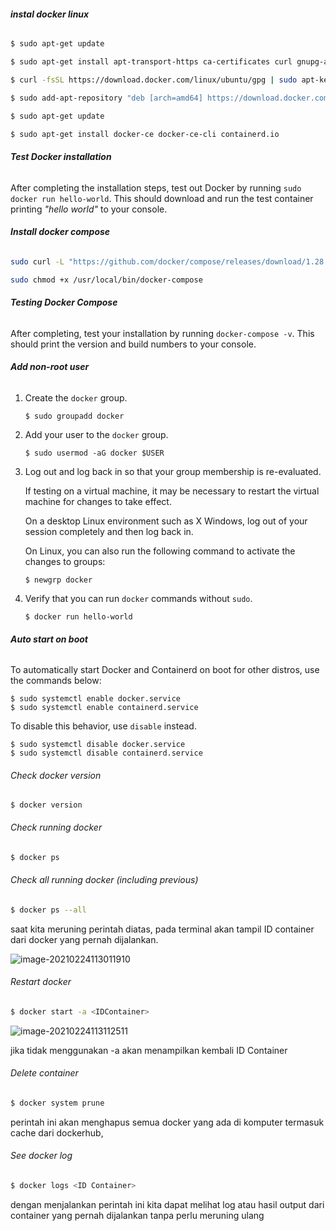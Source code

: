 ###### **instal docker linux**

```sh
$ sudo apt-get update

$ sudo apt-get install apt-transport-https ca-certificates curl gnupg-agent software-properties-common

$ curl -fsSL https://download.docker.com/linux/ubuntu/gpg | sudo apt-key add -

$ sudo add-apt-repository "deb [arch=amd64] https://download.docker.com/linux/ubuntu $(lsb_release -cs) stable"

$ sudo apt-get update

$ sudo apt-get install docker-ce docker-ce-cli containerd.io
```

###### **Test Docker installation**

After completing the installation steps, test out Docker by running `sudo docker run hello-world`. This should download and run the test container printing *"hello world"* to your console.



###### **Install docker compose**

```sh
sudo curl -L "https://github.com/docker/compose/releases/download/1.28.2/docker-compose-$(uname -s)-$(uname -m)" -o /usr/local/bin/docker-compose

sudo chmod +x /usr/local/bin/docker-compose
```

###### **Testing Docker Compose**

After completing, test your installation by running `docker-compose -v`. This should print the version and build numbers to your console.



###### **Add non-root user**

1. Create the `docker` group.

   ```shell
   $ sudo groupadd docker
   ```

2. Add your user to the `docker` group.

   ```shell
   $ sudo usermod -aG docker $USER
   ```

3. Log out and log back in so that your group membership is re-evaluated.

   If testing on a virtual machine, it may be necessary to restart the virtual machine for changes to take effect.

   On a desktop Linux environment such as X Windows, log out of your session completely and then log back in.

   On Linux, you can also run the following command to activate the changes to groups:

   ```shell
   $ newgrp docker 
   ```

4. Verify that you can run `docker` commands without `sudo`.

   ```
   $ docker run hello-world
   ```





###### **Auto start on boot**

To automatically start Docker and Containerd on boot for other distros, use the commands below:

```shell
$ sudo systemctl enable docker.service
$ sudo systemctl enable containerd.service
```

To disable this behavior, use `disable` instead.

```shell
$ sudo systemctl disable docker.service
$ sudo systemctl disable containerd.service
```





###### Check docker version

```shell
$ docker version
```





###### Check running docker

```sh
$ docker ps
```

###### Check all running docker (including previous)

```sh
$ docker ps --all
```

saat kita meruning perintah diatas, pada terminal akan tampil ID container dari docker yang pernah dijalankan.

![image-20210224113011910](/home/azuluna/.config/Typora/typora-user-images/image-20210224113011910.png)

###### Restart docker 

```sh
$ docker start -a <IDContainer>
```

![image-20210224113112511](/home/azuluna/.config/Typora/typora-user-images/image-20210224113112511.png)

jika tidak menggunakan -a akan menampilkan kembali ID Container



###### Delete container

```sh
$ docker system prune
```

perintah ini akan menghapus semua docker yang ada di komputer termasuk cache dari dockerhub,



###### See docker log

```sh
$ docker logs <ID Container>
```

dengan menjalankan perintah ini kita dapat melihat log atau hasil output dari container yang pernah dijalankan tanpa perlu meruning ulang
